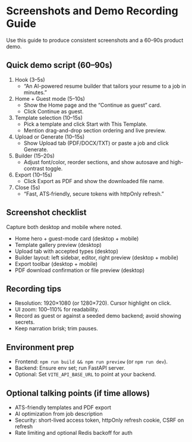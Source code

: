 # Screenshots and Demo Recording Guide

Use this guide to produce consistent screenshots and a 60–90s product demo.

## Quick demo script (60–90s)

1. Hook (3–5s)
   - “An AI-powered resume builder that tailors your resume to a job in minutes.”
2. Home + Guest mode (5–10s)
   - Show the Home page and the “Continue as guest” card.
   - Click Continue as guest.
3. Template selection (10–15s)
   - Pick a template and click Start with This Template.
   - Mention drag-and-drop section ordering and live preview.
4. Upload or Generate (10–15s)
   - Show Upload tab (PDF/DOCX/TXT) or paste a job and click Generate.
5. Builder (15–20s)
   - Adjust font/color, reorder sections, and show autosave and high-contrast toggle.
6. Export (10–15s)
   - Click Export as PDF and show the downloaded file name.
7. Close (5s)
   - “Fast, ATS‑friendly, secure tokens with httpOnly refresh.”

## Screenshot checklist

Capture both desktop and mobile where noted.

- Home hero + guest-mode card (desktop + mobile)
- Template gallery preview (desktop)
- Upload tab with accepted types (desktop)
- Builder layout: left sidebar, editor, right preview (desktop + mobile)
- Export toolbar (desktop + mobile)
- PDF download confirmation or file preview (desktop)

## Recording tips

- Resolution: 1920×1080 (or 1280×720). Cursor highlight on click.
- UI zoom: 100–110% for readability.
- Record as guest or against a seeded demo backend; avoid showing secrets.
- Keep narration brisk; trim pauses.

## Environment prep

- Frontend: `npm run build && npm run preview` (or `npm run dev`).
- Backend: Ensure env set; run FastAPI server.
- Optional: Set `VITE_API_BASE_URL` to point at your backend.

## Optional talking points (if time allows)

- ATS-friendly templates and PDF export
- AI optimization from job description
- Security: short-lived access token, httpOnly refresh cookie, CSRF on refresh
- Rate limiting and optional Redis backoff for auth
